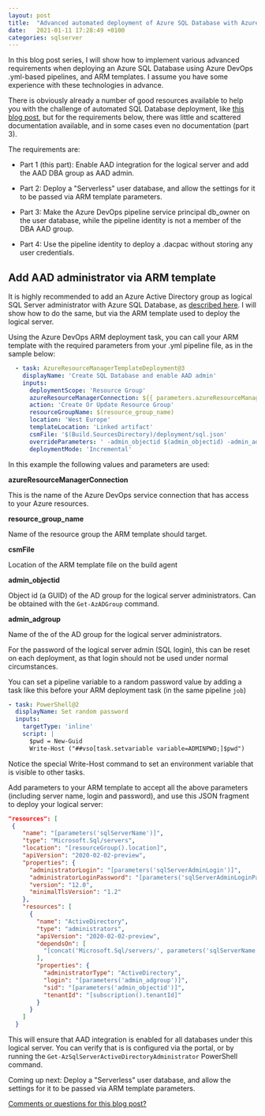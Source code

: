 ```yaml
---
layout: post
title:  "Advanced automated deployment of Azure SQL Database with Azure DevOps (part 1 of 4)"
date:   2021-01-11 17:28:49 +0100
categories: sqlserver
---
```


In this blog post series, I will show how to implement various advanced requirements when deploying an Azure SQL Database using Azure DevOps .yml-based pipelines, and ARM templates. I assume you have some experience with these technologies in advance.

There is obviously already a number of good resources available to help you with the challenge of automated SQL Database deployment, like  [this blog post](https://devblogs.microsoft.com/azure-sql/continuous-delivery-for-azure-sql-db-using-azure-devops-multi-stage-pipelines/), but for the requirements below, there was little and scattered documentation available, and in some cases even no documentation (part 3).

The requirements are:

- Part 1 (this part): Enable AAD integration for the logical server and add the AAD DBA group as AAD admin.

- Part 2: Deploy a "Serverless" user database, and allow the settings for it to be passed via ARM template parameters.

- Part 3: Make the Azure DevOps pipeline service principal db_owner on the user database, while the pipeline identity is not a member of the DBA AAD group.

- Part 4: Use the pipeline identity to deploy a .dacpac without storing any user credentials.

## Add AAD administrator via ARM template

It is highly recommended to add an Azure Active Directory group as logical SQL Server administrator with Azure SQL Database, as [described here](https://docs.microsoft.com/azure/azure-sql/database/authentication-aad-configure?tabs=azure-powershell#provision-azure-ad-admin-sql-dtabase). I will show how to do the same, but via the ARM template used to deploy the logical server.

Using the Azure DevOps ARM deployment task, you can call your ARM template with the required parameters from your .yml pipeline file, as in the sample below:

```yaml
  - task: AzureResourceManagerTemplateDeployment@3
    displayName: 'Create SQL Database and enable AAD admin'
    inputs:
      deploymentScope: 'Resource Group'
      azureResourceManagerConnection: ${{ parameters.azureResourceManagerConnection }}
      action: 'Create Or Update Resource Group'
      resourceGroupName: $(resource_group_name)
      location: 'West Europe'
      templateLocation: 'Linked artifact'
      csmFile: '$(Build.SourcesDirectory)/deployment/sql.json'
      overrideParameters: ' -admin_objectid $(admin_objectid) -admin_adgroup $(admin_adgroup) -sqlServerName $(sqlServerName) -sqlServerAdminLogin $(sqlServerAdminLogin) -sqlServerAdminLoginPassword $(adminpwd)'
      deploymentMode: 'Incremental'
```

In this example the following values and parameters are used:

**azureResourceManagerConnection** 

This is the name of the Azure DevOps service connection that has access to your Azure resources.

**resource_group_name**

Name of the resource group the ARM template should target.

**csmFile** 

Location of the ARM template file on the build agent

**admin_objectid**

Object id (a GUID) of the AD group for the logical server administrators.
Can be obtained with the `Get-AzADGroup` command.

**admin_adgroup**

Name of the of the AD group for the logical server administrators.

For the password of the logical server admin (SQL login), this can be reset on each deployment, as that login should not be used under normal circumstances.

You can set a pipeline variable to a random password value by adding a task like this before your ARM deployment task (in the same pipeline `job`)

```yaml
- task: PowerShell@2
  displayName: Set random password
  inputs:
    targetType: 'inline'
    script: |
      $pwd = New-Guid
      Write-Host ("##vso[task.setvariable variable=ADMINPWD;]$pwd")
```
Notice the special Write-Host command to set an environment variable that is visible to other tasks.

Add parameters to your ARM template to accept all the above parameters (including server name, login and password), and use this JSON fragment to deploy your logical server:

```json
"resources": [
 {
    "name": "[parameters('sqlServerName')]",
    "type": "Microsoft.Sql/servers",
    "location": "[resourceGroup().location]",
    "apiVersion": "2020-02-02-preview",
    "properties": {
      "administratorLogin": "[parameters('sqlServerAdminLogin')]",
      "administratorLoginPassword": "[parameters('sqlServerAdminLoginPassword')]",
      "version": "12.0",
      "minimalTlsVersion": "1.2"
    },
    "resources": [
      {
        "name": "ActiveDirectory",
        "type": "administrators",
        "apiVersion": "2020-02-02-preview",
        "dependsOn": [
          "[concat('Microsoft.Sql/servers/', parameters('sqlServerName'))]"
        ],
        "properties": {
          "administratorType": "ActiveDirectory",
          "login": "[parameters('admin_adgroup')]",
          "sid": "[parameters('admin_objectid')]",
          "tenantId": "[subscription().tenantId]"
        }
      }
    ]
  }
```

This will ensure that AAD integration is enabled for all databases under this logical server. You can verify that is is configured via the portal, or by running the `Get-AzSqlServerActiveDirectoryAdministrator` PowerShell command.

Coming up next: Deploy a "Serverless" user database, and allow the settings for it to be passed via ARM template parameters.

[Comments or questions for this blog post?](https://github.com/ErikEJ/erikej.github.io/issues/25)

